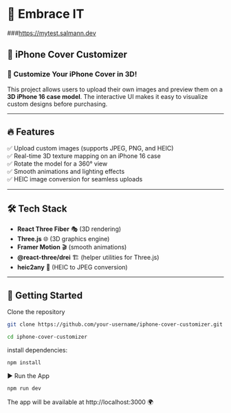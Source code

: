 # 🚀 Embrace IT  
###https://mytest.salmann.dev
## 📱 iPhone Cover Customizer  

### 🎨 Customize Your iPhone Cover in 3D!  

This project allows users to upload their own images and preview them on a **3D iPhone 16 case model**. The interactive UI makes it easy to visualize custom designs before purchasing.  

---

## 🔥 Features  
✅ Upload custom images (supports JPEG, PNG, and HEIC)  
✅ Real-time 3D texture mapping on an iPhone 16 case  
✅ Rotate the model for a 360° view  
✅ Smooth animations and lighting effects  
✅ HEIC image conversion for seamless uploads  

---

## 🛠️ Tech Stack  
- **React Three Fiber** 🎭 (3D rendering)  
- **Three.js** 🌐 (3D graphics engine)  
- **Framer Motion** 🎬 (smooth animations)  
- **@react-three/drei** 🏗️ (helper utilities for Three.js)  
- **heic2any** 🔄 (HEIC to JPEG conversion)  

---

## 🚀 Getting Started  

Clone the repository

```bash
git clone https://github.com/your-username/iphone-cover-customizer.git
```
```bash
cd iphone-cover-customizer
```

install dependencies:

```bash
npm install
```

▶️ Run the App

```bash
npm run dev
```

The app will be available at http://localhost:3000 🌍
